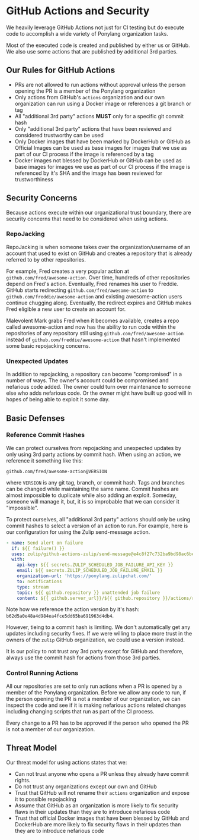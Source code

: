# GitHub Actions and Security

We heavily leverage GitHub Actions not just for CI testing but do execute code to accomplish a wide variety of Ponylang organization tasks.

Most of the executed code is created and published by either us or GitHub. We also use some actions that are published by additional 3rd parties.

## Our Rules for GitHub Actions

- PRs are not allowed to run actions without approval unless the person opening the PR is a member of the Ponylang organization
- Only actions from GitHub's `actions` organization and our own organization can run using a Docker image or references a git branch or tag
- All "additional 3rd party" actions **MUST** only for a specific git commit hash
- Only "additional 3rd party" actions that have been reviewed and considered trustworthy can be used
- Only Docker images that have been marked by DockerHub or GitHub as Official Images can be used as base images for images that we use as part of our CI process if the image is referenced by a tag
- Docker images not blessed by DockerHub or GitHub can be used as base images for images we use as part of our CI process if the image is referenced by it's SHA and the image has been reviewed for trustworthiness

## Security Concerns

Because actions execute within our organizational trust boundary, there are security concerns that need to be considered when using actions.

### RepoJacking

RepoJacking is when someone takes over the organization/username of an account that used to exist on GitHub and creates a repository that is already referred to by other repositories.

For example, Fred creates a very popular action at `github.com/fred/awesome-action`. Over time, hundreds of other repositories depend on Fred's action. Eventually, Fred renames his user to Freddie. GitHub starts redirecting `github.com/fred/awesome-action` to `github.com/freddie/awesome-action` and existing awesome-action users continue chugging along. Eventually, the redirect expires and GitHub makes Fred eligible a new user to create an account for.

Malevolent Mark grabs Fred when it becomes available, creates a repo called awesome-action and now has the ability to run code within the repositories of any repository still using `github.com/fred/awesome-action` instead of `github.com/freddie/awesome-action` that hasn't implemented some basic repojacking concerns.

### Unexpected Updates

In addition to repojacking, a repository can become "compromised" in a number of ways. The owner's account could be compromised and nefarious code added. The owner could turn over maintenance to someone else who adds nefarious code. Or the owner might have built up good will in hopes of being able to exploit it some day.

## Basic Defenses

### Reference Commit Hashes

We can protect ourselves from repojacking and unexpected updates by only using 3rd party actions by commit hash. When using an action, we reference it something like this:

`github.com/fred/awesome-action@VERSION`

where `VERSION` is any git tag, branch, or commit hash. Tags and branches can be changed while maintaining the same name. Commit hashes are almost impossible to duplicate while also adding an exploit. Someday, someone will manage it, but, it is so improbable that we can consider it "impossible".

To protect ourselves, all "additional 3rd party" actions should only be using commit hashes to select a version of an action to run. For example, here is our configuration for using the Zulip send-message action.

```yml
- name: Send alert on failure
  if: ${{ failure() }}
  uses: zulip/github-actions-zulip/send-message@e4c8f27c732ba9bd98ac6be0583096dea82feea5
  with:
    api-key: ${{ secrets.ZULIP_SCHEDULED_JOB_FAILURE_API_KEY }}
    email: ${{ secrets.ZULIP_SCHEDULED_JOB_FAILURE_EMAIL }}
    organization-url: 'https://ponylang.zulipchat.com/'
    to: notifications
    type: stream
    topic: ${{ github.repository }} unattended job failure
    content: ${{ github.server_url}}/${{ github.repository }}/actions/runs/${{ github.run_id }} failed.
```

Note how we reference the action version by it's hash: `b62d5a0e48a4d984ea4fce5dd65ba691963d4db4`.

However, tieing to a commit hash is limiting. We don't automatically get any updates including security fixes. If we were willing to place more trust in the owners of the `zulip` GitHub organization, we could use a version instead.

It is our policy to not trust any 3rd party except for GitHub and therefore, always use the commit hash for actions from those 3rd parties.

### Control Running Actions

All our repositories are set to only run actions when a PR is opened by a member of the Ponylang organization. Before we allow any code to run, if the person opening the PR is not a member of our organization, we can inspect the code and see if it is making nefarious actions related changes including changing scripts that run as part of the CI process.

Every change to a PR has to be approved if the person who opened the PR is not a member of our organization.

## Threat Model

Our threat model for using actions states that we:

- Can not trust anyone who opens a PR unless they already have commit rights.
- Do not trust any organizations except our own and GitHub
- Trust that GitHub will not rename their `actions` organization and expose it to possible repojacking
- Assume that GitHub as an organization is more likely to fix security flaws in their updates than they are to introduce nefarious code
- Trust that official Docker images that have been blessed by GitHub and DockerHub are more likely to fix security flaws in their updates than they are to introduce nefarious code
